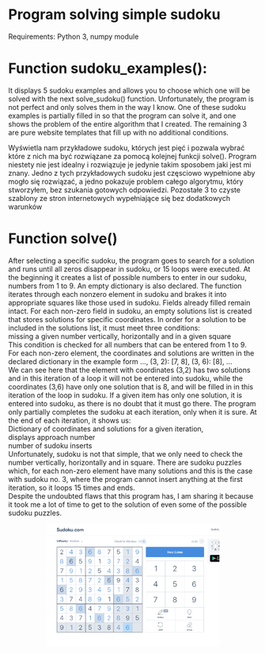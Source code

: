 # Program solving simple sudoku

Requirements: Python 3, numpy module

# Function sudoku_examples():
It displays 5 sudoku examples and allows you to choose which one will be solved with the next solve_sudoku() function.
Unfortunately, the program is not perfect and only solves them in the way I know. One of these sudoku examples is
partially filled in so that the program can solve it, and one shows the problem of the entire algorithm that I created.
The remaining 3 are pure website templates that fill up with no additional conditions.



Wyświetla nam przykładowe sudoku, których jest pięć i pozwala wybrać które z nich ma być rozwiązane za pomocą kolejnej funkcji solve().
Program niestety nie jest idealny i rozwiązuje je jedynie takim sposobem jaki jest mi znany. Jedno z tych przykładowych sudoku jest
częsciowo wypełnione aby mogło się rozwiązać, a jedno pokazuje problem całego algorytmu, który stworzyłem, bez szukania gotowych odpowiedzi.
Pozostałe 3 to czyste szablony ze stron internetowych wypełniające się bez dodatkowych warunków

# Function solve()
After selecting a specific sudoku, the program goes to search for a solution and runs until all zeros disappear in sudoku, or 15 loops were executed.
At the beginning it creates a list of possible numbers to enter in our sudoku, numbers from 1 to 9. An empty dictionary is also declared.
The function iterates through each nonzero element in sudoku and brakes it into appropriate squares like those used in sudoku. Fields already filled
remain intact. For each non-zero field in sudoku, an empty solutions list is created that stores solutions for specific coordinates.
In order for a solution to be included in the solutions list, it must meet three conditions: <br>
missing a given number vertically, horizontally and in a given square <br>
This condition is checked for all numbers that can be entered from 1 to 9.
For each non-zero element, the coordinates and solutions are written in the declared dictionary in the example form ..., (3, 2): [7, 8], (3, 6): [8], ...<br>
We can see here that the element with coordinates (3,2) has two solutions and in this iteration of a loop it will not be entered into sudoku, while the
coordinates (3,6) have only one solution that is 8, and will be filled in in this iteration of the loop in sudoku.
If a given item has only one solution, it is entered into sudoku, as there is no doubt that it must go there.
The program only partially completes the sudoku at each iteration, only when it is sure. At the end of each iteration, it shows us: <br>
Dictionary of coordinates and solutions for a given iteration, <br> displays approach number<br> number of sudoku inserts<br>
Unfortunately, sudoku is not that simple, that we only need to check the number vertically, horizontally and in square. There are sudoku puzzles which,
for each non-zero element have many solutions and this is the case with sudoku no. 3, where the program cannot insert anything at the first iteration, so
it loops 15 times and ends.<br>
Despite the undoubted flaws that this program has, I am sharing it because it took me a lot of time to get to the solution of even some of the possible sudoku
puzzles.


<p align="center">
  <img src="Example_solved.png" width="350" title="sudoku">
</p>

